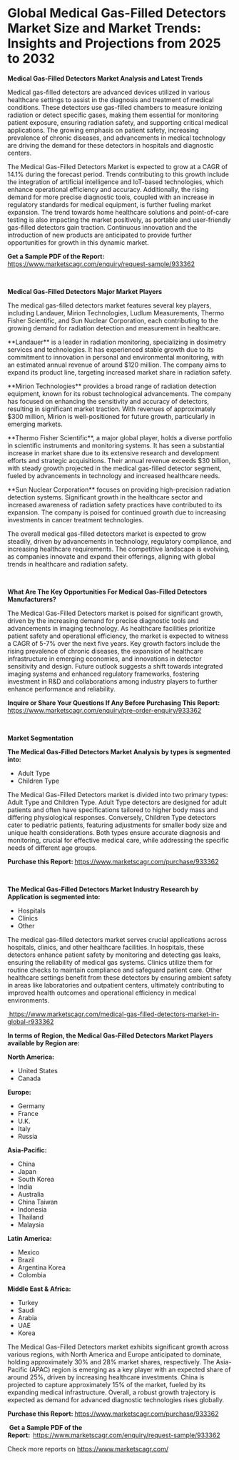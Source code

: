 <p><h1>Global Medical Gas-Filled Detectors Market Size and Market Trends: Insights and Projections from 2025 to 2032</h1></p><p><strong>Medical Gas-Filled Detectors Market Analysis and Latest Trends</strong></p>
<p><p>Medical gas-filled detectors are advanced devices utilized in various healthcare settings to assist in the diagnosis and treatment of medical conditions. These detectors use gas-filled chambers to measure ionizing radiation or detect specific gases, making them essential for monitoring patient exposure, ensuring radiation safety, and supporting critical medical applications. The growing emphasis on patient safety, increasing prevalence of chronic diseases, and advancements in medical technology are driving the demand for these detectors in hospitals and diagnostic centers.</p><p>The Medical Gas-Filled Detectors Market is expected to grow at a CAGR of 14.1% during the forecast period. Trends contributing to this growth include the integration of artificial intelligence and IoT-based technologies, which enhance operational efficiency and accuracy. Additionally, the rising demand for more precise diagnostic tools, coupled with an increase in regulatory standards for medical equipment, is further fueling market expansion. The trend towards home healthcare solutions and point-of-care testing is also impacting the market positively, as portable and user-friendly gas-filled detectors gain traction. Continuous innovation and the introduction of new products are anticipated to provide further opportunities for growth in this dynamic market.</p></p>
<p><strong>Get a Sample PDF of the Report:&nbsp;</strong> <a href="https://www.marketscagr.com/enquiry/request-sample/933362?utm_campaign=2461&utm_medium=2&utm_source=Github&utm_content=ia&utm_term=21032025&utm_id=medical-gas-filled-detectors">https://www.marketscagr.com/enquiry/request-sample/933362</a></p>
<p>&nbsp;</p>
<p><strong>Medical Gas-Filled Detectors Major Market Players</strong></p>
<p><p>The medical gas-filled detectors market features several key players, including Landauer, Mirion Technologies, Ludlum Measurements, Thermo Fisher Scientific, and Sun Nuclear Corporation, each contributing to the growing demand for radiation detection and measurement in healthcare.</p><p>**Landauer** is a leader in radiation monitoring, specializing in dosimetry services and technologies. It has experienced stable growth due to its commitment to innovation in personal and environmental monitoring, with an estimated annual revenue of around $120 million. The company aims to expand its product line, targeting increased market share in radiation safety.</p><p>**Mirion Technologies** provides a broad range of radiation detection equipment, known for its robust technological advancements. The company has focused on enhancing the sensitivity and accuracy of detectors, resulting in significant market traction. With revenues of approximately $300 million, Mirion is well-positioned for future growth, particularly in emerging markets.</p><p>**Thermo Fisher Scientific**, a major global player, holds a diverse portfolio in scientific instruments and monitoring systems. It has seen a substantial increase in market share due to its extensive research and development efforts and strategic acquisitions. Their annual revenue exceeds $30 billion, with steady growth projected in the medical gas-filled detector segment, fueled by advancements in technology and increased healthcare needs.</p><p>**Sun Nuclear Corporation** focuses on providing high-precision radiation detection systems. Significant growth in the healthcare sector and increased awareness of radiation safety practices have contributed to its expansion. The company is poised for continued growth due to increasing investments in cancer treatment technologies.</p><p>The overall medical gas-filled detectors market is expected to grow steadily, driven by advancements in technology, regulatory compliance, and increasing healthcare requirements. The competitive landscape is evolving, as companies innovate and expand their offerings, aligning with global trends in healthcare and radiation safety.</p></p>
<p>&nbsp;</p>
<p><strong>What Are The Key Opportunities For Medical Gas-Filled Detectors Manufacturers?</strong></p>
<p><p>The Medical Gas-Filled Detectors market is poised for significant growth, driven by the increasing demand for precise diagnostic tools and advancements in imaging technology. As healthcare facilities prioritize patient safety and operational efficiency, the market is expected to witness a CAGR of 5-7% over the next five years. Key growth factors include the rising prevalence of chronic diseases, the expansion of healthcare infrastructure in emerging economies, and innovations in detector sensitivity and design. Future outlook suggests a shift towards integrated imaging systems and enhanced regulatory frameworks, fostering investment in R&D and collaborations among industry players to further enhance performance and reliability.</p></p>
<p><strong>Inquire or Share Your Questions If Any Before Purchasing This Report:</strong> <a href="https://www.marketscagr.com/enquiry/pre-order-enquiry/933362?utm_campaign=2461&utm_medium=2&utm_source=Github&utm_content=ia&utm_term=21032025&utm_id=medical-gas-filled-detectors">https://www.marketscagr.com/enquiry/pre-order-enquiry/933362</a></p>
<p>&nbsp;</p>
<p><strong>Market Segmentation</strong></p>
<p><strong>The Medical Gas-Filled Detectors Market Analysis by types is segmented into:</strong></p>
<p><ul><li>Adult Type</li><li>Children Type</li></ul></p>
<p><p>The Medical Gas-Filled Detectors market is divided into two primary types: Adult Type and Children Type. Adult Type detectors are designed for adult patients and often have specifications tailored to higher body mass and differing physiological responses. Conversely, Children Type detectors cater to pediatric patients, featuring adjustments for smaller body size and unique health considerations. Both types ensure accurate diagnosis and monitoring, crucial for effective medical care, while addressing the specific needs of different age groups.</p></p>
<p><strong>Purchase this Report:&nbsp;</strong><a href="https://www.marketscagr.com/purchase/933362?utm_campaign=2461&utm_medium=2&utm_source=Github&utm_content=ia&utm_term=21032025&utm_id=medical-gas-filled-detectors">https://www.marketscagr.com/purchase/933362</a></p>
<p>&nbsp;</p>
<p><strong>The Medical Gas-Filled Detectors Market Industry Research by Application is segmented into:</strong></p>
<p><ul><li>Hospitals</li><li>Clinics</li><li>Other</li></ul></p>
<p><p>The medical gas-filled detectors market serves crucial applications across hospitals, clinics, and other healthcare facilities. In hospitals, these detectors enhance patient safety by monitoring and detecting gas leaks, ensuring the reliability of medical gas systems. Clinics utilize them for routine checks to maintain compliance and safeguard patient care. Other healthcare settings benefit from these detectors by ensuring ambient safety in areas like laboratories and outpatient centers, ultimately contributing to improved health outcomes and operational efficiency in medical environments.</p></p>
<p><a href="https://www.marketscagr.com/medical-gas-filled-detectors-market-in-global-r933362?utm_campaign=2461&utm_medium=2&utm_source=Github&utm_content=ia&utm_term=21032025&utm_id=medical-gas-filled-detectors">&nbsp;https://www.marketscagr.com/medical-gas-filled-detectors-market-in-global-r933362</a></p>
<p><strong>In terms of Region, the Medical Gas-Filled Detectors Market Players available by Region are:</strong></p>
<p>
    <p> <strong> North America: </strong>
        <ul>
            <li>United States</li>
            <li>Canada</li>
        </ul>
        </p> 
    <p> <strong> Europe: </strong>
        <ul>
            <li>Germany</li>
            <li>France</li>
            <li>U.K.</li>
            <li>Italy</li>
            <li>Russia</li>
        </ul>
        </p> 
    <p> <strong> Asia-Pacific: </strong>
        <ul>
            <li>China</li>
            <li>Japan</li>
            <li>South Korea</li>
            <li>India</li>
            <li>Australia</li>
            <li>China Taiwan</li>
            <li>Indonesia</li>
            <li>Thailand</li>
            <li>Malaysia</li>
        </ul>
        </p> 
    <p> <strong> Latin America: </strong>
        <ul>
            <li>Mexico</li>
            <li>Brazil</li>
            <li>Argentina Korea</li>
            <li>Colombia</li>
        </ul>
        </p> 
    <p> <strong> Middle East & Africa: </strong>
        <ul>
            <li>Turkey</li>
            <li>Saudi</li>
            <li>Arabia</li>
            <li>UAE</li>
            <li>Korea</li>
        </ul>
    </p>
    </p>
<p><p>The Medical Gas-Filled Detectors market exhibits significant growth across various regions, with North America and Europe anticipated to dominate, holding approximately 30% and 28% market shares, respectively. The Asia-Pacific (APAC) region is emerging as a key player with an expected share of around 25%, driven by increasing healthcare investments. China is projected to capture approximately 15% of the market, fueled by its expanding medical infrastructure. Overall, a robust growth trajectory is expected as demand for advanced diagnostic technologies rises globally.</p></p>
<p><strong>Purchase this Report: </strong><a href="https://www.marketscagr.com/purchase/933362?utm_campaign=2461&utm_medium=2&utm_source=Github&utm_content=ia&utm_term=21032025&utm_id=medical-gas-filled-detectors">https://www.marketscagr.com/purchase/933362</a></p>
<p>&nbsp;<strong>Get a Sample PDF of the Report:&nbsp;&nbsp;</strong><a href="https://www.marketscagr.com/enquiry/request-sample/933362?utm_campaign=2461&utm_medium=2&utm_source=Github&utm_content=ia&utm_term=21032025&utm_id=medical-gas-filled-detectors">https://www.marketscagr.com/enquiry/request-sample/933362</a></p>
<p><strong></strong></p>
<p>Check more reports on <a href="https://www.marketscagr.com/?utm_campaign=2461&utm_medium=2&utm_source=Github&utm_content=ia&utm_term=21032025&utm_id=medical-gas-filled-detectors">https://www.marketscagr.com/</a></p>